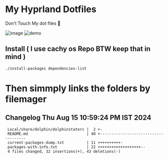 # My Hyprland Dotfiles
  Don't Touch My dot files 🙂
 

  ![image](https://github.com/ALEX5402/dotfiles/assets/76860596/2fbe6020-4d76-4cf7-b052-58ff43cda405)
  ![demo](https://github.com/ALEX5402/dotfiles/assets/76860596/ff68bba7-e8da-49d3-a716-3ed3d73cfc25)

## Install ( I use cachy os Repo BTW keep that in mind )
``` ./install-packages dependencies-list ```

# Then simmply links the folders by filemager
 
## Changelog Thu Aug 15 10:59:24 PM IST 2024
```
 Local/share/dolphin/dolphinstaterc |  2 +-
 README.md                          | 40 +-------------------------------------
 current-packages-dump.txt          | 11 ++++++++++-
 packages-with-info.txt             | 22 +++++++++++++++++++--
 4 files changed, 32 insertions(+), 43 deletions(-)
```
 
